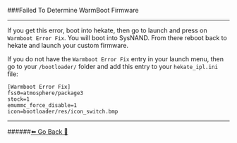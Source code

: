 ###Failed To Determine WarmBoot Firmware
***
If you get this error, boot into hekate, then go to launch and press on `Warmboot Error Fix`.
You will boot into SysNAND. From there reboot back to hekate and launch your custom firmware. 

If you do not have the `Warmboot Error Fix` entry in your launch menu, then go to your `/bootloader/` folder and add this entry to your `hekate_ipl.ini` file:
```
[Warmboot Error Fix]
fss0=atmosphere/package3
stock=1
emummc_force_disable=1
icon=bootloader/res/icon_switch.bmp
```


***
######[⬅️ Go Back 🦝](https://rentry.org/SwitchFAQ)
